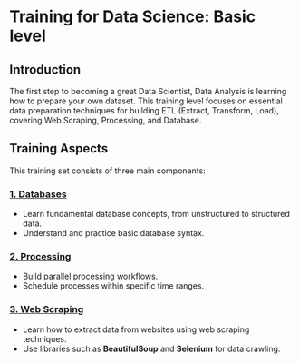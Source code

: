 # Training for Data Science: Basic level

## Introduction
The first step to becoming a great Data Scientist, Data Analysis is learning how to prepare your own dataset. This training level focuses on essential data preparation techniques for building ETL (Extract, Transform, Load), covering Web Scraping, Processing, and Database.

## Training Aspects
This training set consists of three main components:

### [1. Databases](Databases)
- Learn fundamental database concepts, from unstructured to structured data.
- Understand and practice basic database syntax.

### [2. Processing](Processing)
- Build parallel processing workflows.
- Schedule processes within specific time ranges.

### [3. Web Scraping](WebScraping)
- Learn how to extract data from websites using web scraping techniques.
- Use libraries such as **BeautifulSoup** and **Selenium** for data crawling.


